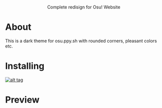 <div align="center">
  <img src="https://izuki.s-ul.eu/M0MCv2Xj" alt="">
</div>
<br>
<div align="center"">
  Complete redisign for Osu! Website
</div>

# About

This is a dark theme for osu.ppy.sh with rounded corners, pleasant colors etc.

# Installing

[![alt tag](https://img.shields.io/badge/Install%20directly%20with-Stylus-%233daee9?style=for-the-badge)](https://userstyles.world/style/21467/osuwebsite-redisign-dark-theme)


# Preview

<img src="https://izuki.s-ul.eu/HdbI6lKa" alt="">
